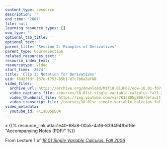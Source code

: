 ```yaml
---
content_type: resource
description: ''
end_time: '2607'
file: null
learning_resource_types: []
ocw_type: ''
optional_tab_title: ''
optional_text: ''
parent_title: 'Session 2: Examples of Derivatives'
parent_type: CourseSection
related_resources_text: ''
resource_index_text: ''
resourcetype: Video
start_time: '2474'
title: 'Clip 3: Notation for Derivatives'
uid: f8d2ffdf-157e-f753-85b1-e7c7b6a3af88
video_files:
  archive_url: https://archive.org/download/MIT18.01JF07/ocw-18.01-f07-lec01_300k.mp4
  video_captions_file: /courses/18-01sc-single-variable-calculus-fall-2010/eb2649b3a097532fbdc8dc8374f88dc7_7K1sB05pE0A.vtt
  video_thumbnail_file: https://img.youtube.com/vi/7K1sB05pE0A/default.jpg
  video_transcript_file: /courses/18-01sc-single-variable-calculus-fall-2010/a5bc60fec959c1285892f48b721d1ced_7K1sB05pE0A.pdf
video_metadata:
  youtube_id: 7K1sB05pE0A
---
```


» {{% resource_link a0ac1e40-88a8-00a5-4a16-839494fbd16e "Accompanying Notes (PDF)" %}}

From Lecture 1 of [_18.01 Single Variable Calculus, Fall 2006_](/courses/18-01-single-variable-calculus-fall-2006/video_galleries/video-lectures)

